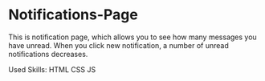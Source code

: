 # Notifications-Page


This is notification page, which allows you to see how many messages you have unread. When you click new notification, a number of unread notifications decreases.

Used Skills:
HTML
CSS
JS
